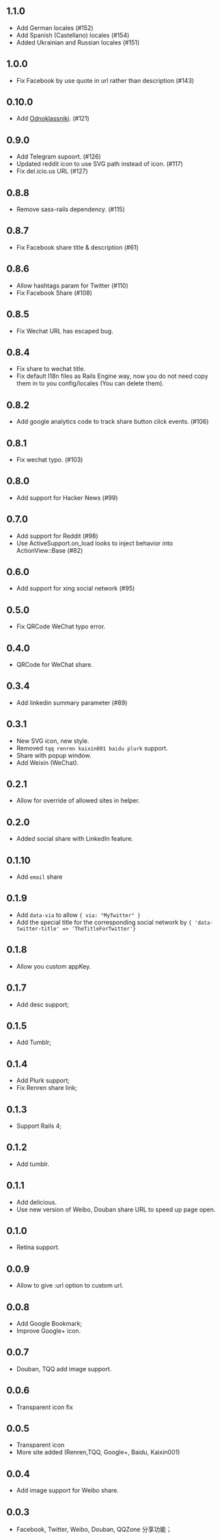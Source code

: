 1.1.0
-----

- Add German locales (#152)
- Add Spanish (Castellano) locales (#154)
- Added Ukrainian and Russian locales (#151)

1.0.0
-----

- Fix Facebook by use quote in url rather than description (#143)

0.10.0
------

* Add [Odnoklassniki](https://ok.ru). (#121)

0.9.0
-----

* Add Telegram supoort. (#126)
* Updated reddit icon to use SVG path instead of icon. (#117)
* Fix del.icio.us URL (#127)

0.8.8
-----

* Remove sass-rails dependency. (#115)

0.8.7
-----

* Fix Facebook share title & description (#61)

0.8.6
-----

* Allow hashtags param for Twitter (#110)
* Fix Facebook Share (#108)

0.8.5
-----

* Fix Wechat URL has escaped bug.

0.8.4
-----

* Fix share to wechat title.
* Fix default I18n files as Rails Engine way, now you do not need copy them in to you config/locales (You can delete them).

0.8.2
-----

* Add google analytics code to track share button click events. (#106)

0.8.1
-----

* Fix wechat typo. (#103)

0.8.0
-----

* Add support for Hacker News (#99)

0.7.0
-----

* Add support for Reddit (#98)
* Use ActiveSupport.on_load looks to inject behavior into ActionView::Base (#82)

0.6.0
-----

* Add support for xing social network (#95)

0.5.0
-----

* Fix QRCode WeChat typo error.

0.4.0
-----

* QRCode for WeChat share.

0.3.4
-----

* Add linkedin summary parameter (#89)

0.3.1
-----

* New SVG icon, new style.
* Removed `tqq renren kaixin001 baidu plurk` support.
* Share with popup window.
* Add Weixin (WeChat).

0.2.1
-----

* Allow for override of allowed sites in helper.

0.2.0
-----

* Added social share with LinkedIn feature.

0.1.10
-----

* Add `email` share

0.1.9
-----

* Add `data-via` to allow `{ via: "MyTwitter" }`
* Add the special title for the corresponding social network by `{ 'data-twitter-title' => 'TheTitleForTwitter'}`

0.1.8
-----

* Allow you custom appKey.

0.1.7
-----

* Add desc support;

0.1.5
-----

* Add Tumblr;

0.1.4
-----

* Add Plurk support;
* Fix Renren share link;

0.1.3
-----

* Support Rails 4;

0.1.2
-----

* Add tumblr.

0.1.1
-----

* Add delicious.
* Use new version of Weibo, Douban share URL to speed up page open.

0.1.0
-----

* Retina support.

0.0.9
-----

* Allow to give :url option to custom url.

0.0.8
-----

* Add Google Bookmark;
* Improve Google+ icon.

0.0.7
-----

* Douban, TQQ add image support.

0.0.6
-----

* Transparent icon fix

0.0.5
-----

* Transparent icon
* More site added (Renren,TQQ, Google+, Baidu, Kaixin001)

0.0.4
-----

* Add image support for Weibo share.

0.0.3
-----

* Facebook, Twitter, Weibo, Douban, QQZone 分享功能；
